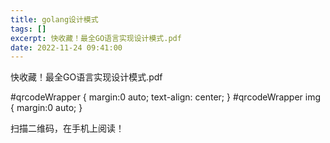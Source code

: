 ```yaml
---
title: golang设计模式
tags: []
excerpt: 快收藏！最全GO语言实现设计模式.pdf
date: 2022-11-24 09:41:00
---
```


快收藏！最全GO语言实现设计模式.pdf
<!-- more -->
#qrcodeWrapper { margin:0 auto; text-align: center; } #qrcodeWrapper img { margin:0 auto; }

扫描二维码，在手机上阅读！